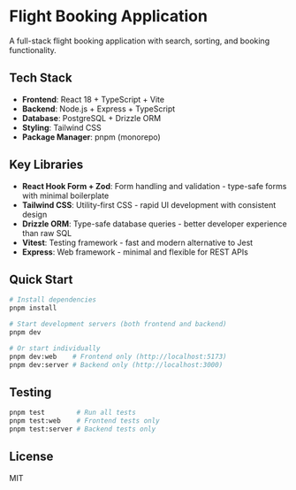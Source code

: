 # Flight Booking Application

A full-stack flight booking application with search, sorting, and booking functionality.

## Tech Stack

- **Frontend**: React 18 + TypeScript + Vite
- **Backend**: Node.js + Express + TypeScript
- **Database**: PostgreSQL + Drizzle ORM
- **Styling**: Tailwind CSS
- **Package Manager**: pnpm (monorepo)

## Key Libraries

- **React Hook Form + Zod**: Form handling and validation - type-safe forms with minimal boilerplate
- **Tailwind CSS**: Utility-first CSS - rapid UI development with consistent design
- **Drizzle ORM**: Type-safe database queries - better developer experience than raw SQL
- **Vitest**: Testing framework - fast and modern alternative to Jest
- **Express**: Web framework - minimal and flexible for REST APIs

## Quick Start

```bash
# Install dependencies
pnpm install

# Start development servers (both frontend and backend)
pnpm dev

# Or start individually
pnpm dev:web    # Frontend only (http://localhost:5173)
pnpm dev:server # Backend only (http://localhost:3000)
```

## Testing

```bash
pnpm test        # Run all tests
pnpm test:web    # Frontend tests only
pnpm test:server # Backend tests only
```

## License

MIT
